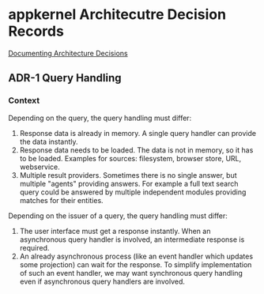 # appkernel Architecutre Decision Records

[Documenting Architecture Decisions](http://thinkrelevance.com/blog/2011/11/15/documenting-architecture-decisions)

## ADR-1 Query Handling

### Context

Depending on the query, the query handling must differ:

1. Response data is already in memory. A single query handler can provide
   the data instantly.
1. Response data needs to be loaded. The data is not in memory, so it
   has to be loaded. Examples for sources: filesystem, browser store,
   URL, webservice.
1. Multiple result providers. Sometimes there is no single answer, but
   multiple "agents" providing answers. For example a full text search
   query could be answered by multiple independent modules providing
   matches for their entities.

Depending on the issuer of a query, the query handling must differ:

1. The user interface must get a response instantly. When an asynchronous
   query handler is involved, an intermediate response is required.
1. An already asynchronous process (like an event handler which updates
   some projection) can wait for the response. To simplify implementation
   of such an event handler, we may want synchronous query handling
   even if asynchronous query handlers are involved.

